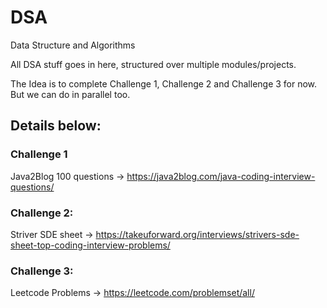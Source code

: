 # DSA
Data Structure and Algorithms

All DSA stuff goes in here, structured over multiple modules/projects.

The Idea is to complete Challenge 1, Challenge 2 and Challenge 3 for now. But we can do in parallel too.


## Details below:

### Challenge 1

Java2Blog 100 questions -> https://java2blog.com/java-coding-interview-questions/

### Challenge 2: 
Striver SDE sheet       -> https://takeuforward.org/interviews/strivers-sde-sheet-top-coding-interview-problems/

### Challenge 3: 
Leetcode Problems       -> https://leetcode.com/problemset/all/
